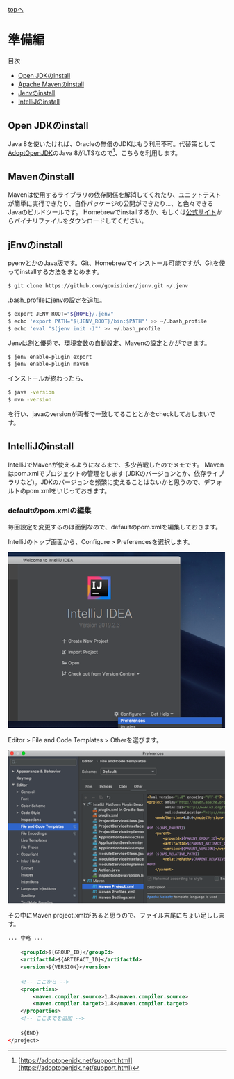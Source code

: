 [topへ](../index.md)

# 準備編
目次

+ [Open JDKのinstall](#jdk)
+ [Apache Mavenのinstall](#maven)
+ [Jenvのinstall](#jenv)
+ [IntelliJのinstall](#intellij)

## <span class="lhead" id="jdk">Open JDKのinstall</span>
Java 8を使いたければ、Oracleの無償のJDKはもう利用不可。代替策として[AdoptOpenJDK](https://adoptopenjdk.net)のJava 8がLTSなので[^aoj]、こちらを利用します。
[^aoj]: [https://adoptopenjdk.net/support.html](https://adoptopenjdk.net/support.html)

## <span class="lhead" id="maven">Mavenのinstall</span>
Mavenは使用するライブラリの依存関係を解消してくれたり、ユニットテストが簡単に実行できたり、自作パッケージの公開ができたり...、と色々できるJavaのビルドツールです。
Homebrewでinstallするか、もしくは[公式サイト](https://maven.apache.org/download.cgi)からバイナリファイルをダウンロードしてください。

## <span class="lhead" id="jenv">jEnvのinstall</span>
pyenvとかのJava版です。Git、Homebrewでインストール可能ですが、Gitを使ってinstallする方法をまとめます。

```bash
$ git clone https://github.com/gcuisinier/jenv.git ~/.jenv
```

.bash_profileにjenvの設定を追加。

```bash
$ export JENV_ROOT="${HOME}/.jenv"
$ echo 'export PATH="${JENV_ROOT}/bin:$PATH"' >> ~/.bash_profile
$ echo 'eval "$(jenv init -)"' >> ~/.bash_profile
```

Jenvは割と優秀で、環境変数の自動設定、Mavenの設定とかができます。

```bash
$ jenv enable-plugin export
$ jenv enable-plugin maven
```

インストールが終わったら、

```bash
$ java -version
$ mvn -version
```

を行い、javaのversionが両者で一致してることとかをcheckしておしまいです。

## <span class="lhead" id="intellij">IntelliJのinstall</span>
IntelliJでMavenが使えるようになるまで、多少苦戦したのでメモです。
Mavenはpom.xmlでプロジェクトの管理をします (JDKのバージョンとか、依存ライブラリなど)。JDKのバージョンを頻繁に変えることはないかと思うので、デフォルトのpom.xmlをいじっておきます。


### defaultのpom.xmlの編集
毎回設定を変更するのは面倒なので、defaultのpom.xmlを編集しておきます。 

IntelliJのトップ画面から、Configure > Preferencesを選択します。

<img src="./figs/top.png" width="500">

Editor > File and Code Templates > Otherを選びます。

<img src="./figs/preference.png" width="500">

その中にMaven project.xmlがあると思うので、ファイル末尾にちょい足しします。

```xml
... 中略 ...

    <groupId>${GROUP_ID}</groupId>
    <artifactId>${ARTIFACT_ID}</artifactId>
    <version>${VERSION}</version>
    
    <!-- ここから -->
    <properties>
        <maven.compiler.source>1.8</maven.compiler.source>
        <maven.compiler.target>1.8</maven.compiler.target>
    </properties>
    <!-- ここまでを追加 -->

    ${END}
</project>
```